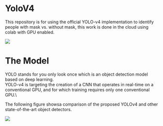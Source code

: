 # YoloV4
This repository is for using the official YOLO-v4 implementation to identify people with mask vs. without mask, this work is done in the cloud using colab with GPU enabled.

![](https://github.com/MahmoudMostafaTayee/YoloV4/blob/main/Mask%20vs%20No%20mask.gif)

# The Model
YOLO stands for you only look once which is an object detection model based on deep learning.\
YOLO-v4 is targeting the creation of a CNN that operates in real-time on a conventional GPU, and for which
training requires only one conventional GPU.\

The following figure showsa comparison of the proposed YOLOv4 and other state-of-the-art object detectors.

![](https://github.com/MahmoudMostafaTayee/YoloV4/blob/main/Comparison%20of%20the%20proposed%20YOLOv4%20and%20other%20SOTA%20ODs.png)

